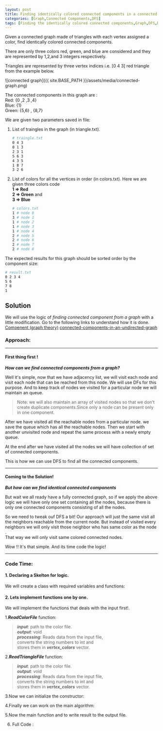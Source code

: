 ```yaml
---
layout: post
title: Finding identically colored connected components in a connected graph.
categories: [Graph,Connected Components,DFS]
tags: [Finding the identically colored connected components,Graph,DFS,Depth First Search]
---
```


Given a connected graph made of triangles with each vertex assigned a color, find identically
colored connected components. 

There are only three colors red, green, and blue are
considered and they are represented by 1,2,and 3 integers respectively. 

Triangles are
represented by three vertex indices i.e. [0 4 3] red triangle from the example below.

![connected graph]({{ site.BASE_PATH }}/assets/media/connected-graph.png)

The connected components in this graph are :  
Red: {0 ,2 ,3 ,4}  
Blue: {1}  
Green: {5,6} , {8,7}  

We are given two parameters saved in file:

1. List of traingles in the graph (in triangle.txt).
    ```bash
    # traingle.txt
    0 4 3
    0 1 3
    2 3 1
    5 6 3
    4 3 5
    1 8 7
    3 2 6
    ```

1. List of colors for all the vertices in order (in colors.txt).
    Here we are given three colors code  
        **1 => Red**  
        **2 => Green** and  
        **3 => Blue**
    ```bash
    # colors.txt
    1 # node 0
    3 # node 1
    1 # node 2
    1 # node 3
    1 # node 4
    2 # node 5
    2 # node 6
    2 # node 7
    2 # node 8
    ```  

The expected results for this graph should be sorted order by the component size:

```bash
# result.txt
0 2 3 4
5 6
7 8
1
```

## Solution

We will use the logic of *finding connected component from a graph* with a little modification. Go to the following links to understand how it is done.  
[Comoenent (graph theory)](https://en.wikipedia.org/wiki/Component_(graph_theory))  
[connected-components-in-an-undirected-graph](https://www.geeksforgeeks.org/connected-components-in-an-undirected-graph/)

### Approach:
___
#### First thing first !

***How can we find connected components from a graph?***

Well it's simple, now that we have adjacency list, we will visit each node and visit each node that can be reached from this node. We will use DFs for this purpose. And to keep track of nodes we visited for a particular node we will maintain an queue. 


> Note: we will also maintain an array of visited nodes so that we don't create duplicate components.Since only a node can be present only in one component.

After we have visited all the reachable nodes from a particular node.
we save the queue which has all the reachable nodes.
Then we start with another unvisited node and repeat the same process with a newly empty queue.

At the end after we have visited all the nodes we will have collection of set of connected components.

This is how we can use DFS to find all the connected components.

___

#### Coming to the Solution!

***But how can we find identical connected components***

But wait we all ready have a fully connected graph, so if we apply the above logic we will have only one set containing all the nodes, because there is only one connected components consisting of all the nodes.  

So we need to tweak ouf DFS a bit!
Our approach will just the same visit all the neighbors reachable from the current node. But instead of visited every neighbors  we will only visit those neighbor who has same color as the node .  
That way we will only visit same colored connected nodes.

Wow !! It's that simple. And its time code the logic!

___

### Code Time:

#### 1. Declaring a Skelton for logic.
We will create a class with required variables and functions:

<script src="https://gist.github.com/MadRajib/bb372e0a22ff4e8bb67c5f32fb0fd2dc.js"></script>

#### 2. Lets implement functions one by one.

We will implement the functions that deals with the input first!.

1.***ReadColorFile*** function:
  > ***input***: path to the color file.  
    ***output***: void  
    ***processing***: Reads data from the input file,  
    converts the string numbers to int and  
    stores them in ***vertex_colors*** vector.  


<script src="https://gist.github.com/MadRajib/b3139db908a2b1c170e81e656298c48d.js"></script>

2.***ReadTriangleFile*** function:
  > ***input***: path to the color file.  
    ***output***: void  
    ***processing***: Reads data from the input file,  
    converts the string numbers to int and  
    stores them in ***vertex_colors*** vector. 

<script src="https://gist.github.com/MadRajib/225a8d7bf50961280080c3af4187d9a6.js"></script>

3.Now we can initialize the constructor:
<script src="https://gist.github.com/MadRajib/6fdfc60cb6473f2b14caaa1a4dd47788.js"></script>

4.Finally we can work on the main algorithm:
<script src="https://gist.github.com/MadRajib/cb4a7bdb04589f0cbfec71571fe7f37c.js"></script>

5.Now the main function and to write result to the output file.
<script src="https://gist.github.com/MadRajib/02a964c020b2cbb24f06cfa4821b15a8.js"></script>

6. Full Code :  

<script src="https://gist.github.com/MadRajib/65b2a643fdebe16dc0db08b541c64584.js"></script>